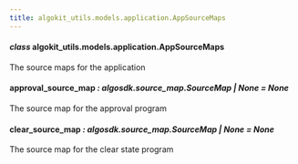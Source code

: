 ```yaml
---
title: algokit_utils.models.application.AppSourceMaps
---
```


#### _class_ algokit_utils.models.application.AppSourceMaps

The source maps for the application

#### approval_source_map _: algosdk.source_map.SourceMap | None_ _= None_

The source map for the approval program

#### clear_source_map _: algosdk.source_map.SourceMap | None_ _= None_

The source map for the clear state program
